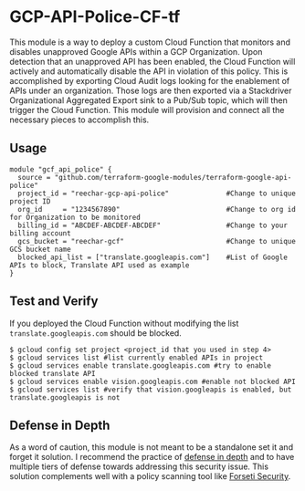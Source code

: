 # GCP-API-Police-CF-tf

This module is a way to deploy a custom Cloud Function that monitors and disables unapproved Google APIs within a GCP Organization. Upon detection that an unapproved API has been enabled, the Cloud Function will actively and automatically disable the API in violation of this policy. This is accomplished by exporting Cloud Audit logs looking for the enablement of APIs under an organization. Those logs are then exported via a Stackdriver Organizational Aggregated Export sink to a Pub/Sub topic, which will then trigger the Cloud Function. This module will provision and connect all the necessary pieces to accomplish this.

## Usage

```hcl
module "gcf_api_police" {
  source = "github.com/terraform-google-modules/terraform-google-api-police"
  project_id = "reechar-gcp-api-police"              #Change to unique project ID
  org_id     = "1234567890"                          #Change to org id for Organization to be monitored
  billing_id = "ABCDEF-ABCDEF-ABCDEF"                #Change to your billing account
  gcs_bucket = "reechar-gcf"                         #Change to unique GCS bucket name
  blocked_api_list = ["translate.googleapis.com"]    #List of Google APIs to block, Translate API used as example
}
```

## Test and Verify

If you deployed the Cloud Function without modifying the list `translate.googleapis.com` should be blocked. 
```shell
$ gcloud config set project <project_id that you used in step 4>
$ gcloud services list #list currently enabled APIs in project
$ gcloud services enable translate.googleapis.com #try to enable blocked translate API
$ gcloud services enable vision.googleapis.com #enable not blocked API
$ gcloud services list #verify that vision.googleapis is enabled, but translate.googleapis is not
```
## Defense in Depth

As a word of caution, this module is not meant to be a standalone set it and forget it solution. I recommend the practice of [defense in depth](https://en.wikipedia.org/wiki/Defense_in_depth_(computing)) and to have multiple tiers of defense towards addressing this security issue. This solution complements well with a policy scanning tool like [Forseti Security](https://forsetisecurity.org/).


